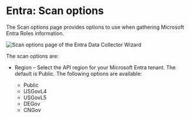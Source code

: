 # Entra: Scan options

The Scan options page provides options to use when gathering Microsoft Entra Roles information.

![Scan options page of the Entra Data Collector Wizard](/img/product_docs/accessanalyzer/install/application/options.webp)

The scan options are:

- Region – Select the API region for your Microsoft Entra tenant. The default is Public. The
  following options are available:

  - Public
  - USGovL4
  - USGovL5
  - DEGov
  - CNGov
